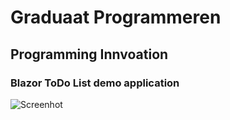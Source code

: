 # Graduaat Programmeren

## Programming Innvoation

### Blazor ToDo List demo application 


![Screenhot](https://i.imgur.com/4mhZEKy.png)